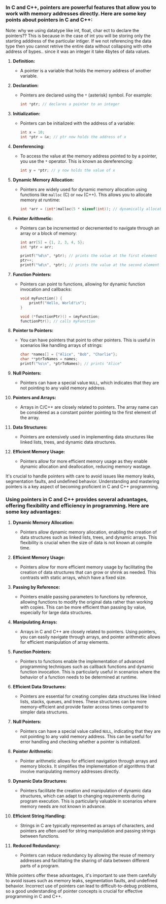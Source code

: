 ### In C and C++, pointers are powerful features that allow you to work with memory addresses directly. Here are some key points about pointers in C and C++:

Note: why we using datatype like int, float, char ect to declare the pointers??
This is because in the case of int you will be storing only the starting adddress of the particular intiger. If we not referencing the data type then you cannot retrive the entire data without collapsing with othe address of bypes.. since it was an integer it take 4bytes of data values.

1. **Definition:**
   - A pointer is a variable that holds the memory address of another variable.

2. **Declaration:**
   - Pointers are declared using the `*` (asterisk) symbol. For example:
     ```c
     int *ptr; // declares a pointer to an integer
     ```

3. **Initialization:**
   - Pointers can be initialized with the address of a variable:
     ```c
     int x = 10;
     int *ptr = &x; // ptr now holds the address of x
     ```

4. **Dereferencing:**
   - To access the value at the memory address pointed to by a pointer, you use the `*` operator. This is known as dereferencing:
     ```c
     int y = *ptr; // y now holds the value of x
     ```

5. **Dynamic Memory Allocation:**
   - Pointers are widely used for dynamic memory allocation using functions like `malloc` (C) or `new` (C++). This allows you to allocate memory at runtime:
     ```c
     int *arr = (int*)malloc(5 * sizeof(int)); // dynamically allocates an array of 5 integers
     ```

6. **Pointer Arithmetic:**
   - Pointers can be incremented or decremented to navigate through an array or a block of memory:
     ```c
     int arr[5] = {1, 2, 3, 4, 5};
     int *ptr = arr;

     printf("%d\n", *ptr); // prints the value at the first element
     ptr++;
     printf("%d\n", *ptr); // prints the value at the second element
     ```

7. **Function Pointers:**
   - Pointers can point to functions, allowing for dynamic function invocation and callbacks:
     ```c
     void myFunction() {
         printf("Hello, World!\n");
     }

     void (*functionPtr)() = &myFunction;
     functionPtr(); // calls myFunction
     ```

8. **Pointer to Pointers:**
   - You can have pointers that point to other pointers. This is useful in scenarios like handling arrays of strings:
     ```c
     char *names[] = {"Alice", "Bob", "Charlie"};
     char **ptrToNames = names;
     printf("%s\n", *ptrToNames); // prints "Alice"
     ```

9. **Null Pointers:**
   - Pointers can have a special value `NULL`, which indicates that they are not pointing to any valid memory address.

10. **Pointers and Arrays:**
    - Arrays in C/C++ are closely related to pointers. The array name can be considered as a constant pointer pointing to the first element of the array.

11. **Data Structures:**
    - Pointers are extensively used in implementing data structures like linked lists, trees, and dynamic data structures.

12. **Efficient Memory Usage:**
    - Pointers allow for more efficient memory usage as they enable dynamic allocation and deallocation, reducing memory wastage.

It's crucial to handle pointers with care to avoid issues like memory leaks, segmentation faults, and undefined behavior. Understanding and mastering pointers is a key aspect of becoming proficient in C and C++ programming.

### Using pointers in C and C++ provides several advantages, offering flexibility and efficiency in programming. Here are some key advantages:

1. **Dynamic Memory Allocation:**
   - Pointers allow dynamic memory allocation, enabling the creation of data structures such as linked lists, trees, and dynamic arrays. This flexibility is crucial when the size of data is not known at compile time.

2. **Efficient Memory Usage:**
   - Pointers allow for more efficient memory usage by facilitating the creation of data structures that can grow or shrink as needed. This contrasts with static arrays, which have a fixed size.

3. **Passing by Reference:**
   - Pointers enable passing parameters to functions by reference, allowing functions to modify the original data rather than working with copies. This can be more efficient than passing by value, especially for large data structures.

4. **Manipulating Arrays:**
   - Arrays in C and C++ are closely related to pointers. Using pointers, you can easily navigate through arrays, and pointer arithmetic allows for efficient manipulation of array elements.

5. **Function Pointers:**
   - Pointers to functions enable the implementation of advanced programming techniques such as callback functions and dynamic function invocation. This is particularly useful in scenarios where the behavior of a function needs to be determined at runtime.

6. **Efficient Data Structures:**
   - Pointers are essential for creating complex data structures like linked lists, stacks, queues, and trees. These structures can be more memory-efficient and provide faster access times compared to simpler data structures.

7. **Null Pointers:**
   - Pointers can have a special value called `NULL`, indicating that they are not pointing to any valid memory address. This can be useful for error handling and checking whether a pointer is initialized.

8. **Pointer Arithmetic:**
   - Pointer arithmetic allows for efficient navigation through arrays and memory blocks. It simplifies the implementation of algorithms that involve manipulating memory addresses directly.

9. **Dynamic Data Structures:**
   - Pointers facilitate the creation and manipulation of dynamic data structures, which can adapt to changing requirements during program execution. This is particularly valuable in scenarios where memory needs are not known in advance.

10. **Efficient String Handling:**
    - Strings in C are typically represented as arrays of characters, and pointers are often used for string manipulation and passing strings between functions.

11. **Reduced Redundancy:**
    - Pointers can reduce redundancy by allowing the reuse of memory addresses and facilitating the sharing of data between different parts of a program.

While pointers offer these advantages, it's important to use them carefully to avoid issues such as memory leaks, segmentation faults, and undefined behavior. Incorrect use of pointers can lead to difficult-to-debug problems, so a good understanding of pointer concepts is crucial for effective programming in C and C++.